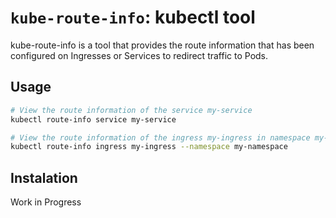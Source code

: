 # `kube-route-info`: kubectl tool

kube-route-info is a tool that provides the route information that has been configured on Ingresses or Services to redirect traffic to Pods.

## Usage

```sh
# View the route information of the service my-service
kubectl route-info service my-service

# View the route information of the ingress my-ingress in namespace my-namespace
kubectl route-info ingress my-ingress --namespace my-namespace
```

## Instalation

Work in Progress